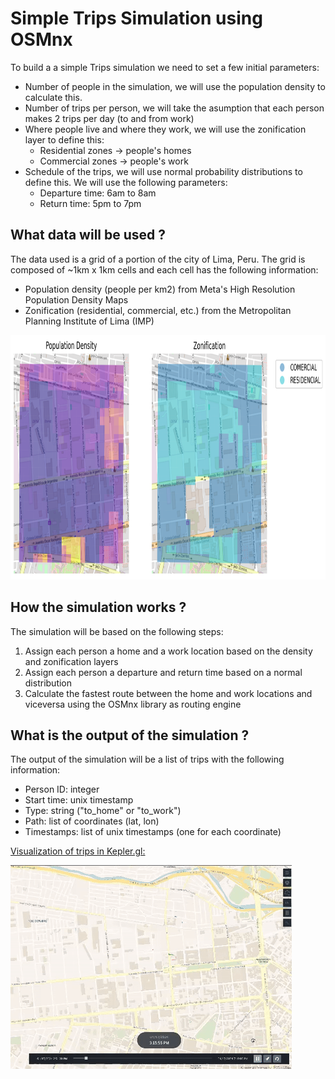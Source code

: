 # Simple Trips Simulation using OSMnx

To build a a simple Trips simulation we need to set a few initial parameters:

- Number of people in the simulation, we will use the population density to calculate this.
- Number of trips per person, we will take the asumption that each person makes 2 trips per day (to and from work)
- Where people live and where they work, we will use the zonification layer to define this:
    - Residential zones -> people's homes
    - Commercial zones -> people's work
- Schedule of the trips, we will use normal probability distributions to define this. We will use the following parameters:
    - Departure time: 6am to 8am
    - Return time: 5pm to 7pm

## What data will be used ?

The data used is a grid of a portion of the city of Lima, Peru. The grid is composed of ~1km x 1km cells and each cell has the following information:

- Population density (people per km2) from Meta's High Resolution Population Density Maps
- Zonification (residential, commercial, etc.) from the Metropolitan Planning Institute of Lima (IMP)

<img src="images/dense_zone_layers.png" height="391">

## How the simulation works ?

The simulation will be based on the following steps:

1. Assign each person a home and a work location based on the density and zonification layers
2. Assign each person a departure and return time based on a normal distribution
3. Calculate the fastest route between the home and work locations and viceversa using the OSMnx library as routing engine

## What is the output of the simulation ?

The output of the simulation will be a list of trips with the following information:

- Person ID: integer
- Start time: unix timestamp
- Type: string ("to_home" or "to_work")
- Path: list of coordinates (lat, lon)
- Timestamps: list of unix timestamps (one for each coordinate)

[Visualization of trips in Kepler.gl:](https://simpletrips.netlify.app/)

![Simulation](images/viz.gif)